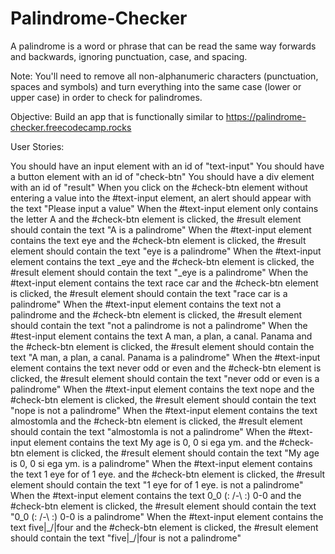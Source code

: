 # Palindrome-Checker
A palindrome is a word or phrase that can be read the same way forwards and backwards, ignoring punctuation, case, and spacing.

Note: You'll need to remove all non-alphanumeric characters (punctuation, spaces and symbols) and turn everything into the same case (lower or upper case) in order to check for palindromes.

Objective: Build an app that is functionally similar to https://palindrome-checker.freecodecamp.rocks

User Stories:

You should have an input element with an id of "text-input"
You should have a button element with an id of "check-btn"
You should have a div element with an id of "result"
When you click on the #check-btn element without entering a value into the #text-input element, an alert should appear with the text "Please input a value"
When the #text-input element only contains the letter A and the #check-btn element is clicked, the #result element should contain the text "A is a palindrome"
When the #text-input element contains the text eye and the #check-btn element is clicked, the #result element should contain the text "eye is a palindrome"
When the #text-input element contains the text _eye and the #check-btn element is clicked, the #result element should contain the text "_eye is a palindrome"
When the #text-input element contains the text race car and the #check-btn element is clicked, the #result element should contain the text "race car is a palindrome"
When the #text-input element contains the text not a palindrome and the #check-btn element is clicked, the #result element should contain the text "not a palindrome is not a palindrome"
When the #test-input element contains the text A man, a plan, a canal. Panama and the #check-btn element is clicked, the #result element should contain the text "A man, a plan, a canal. Panama is a palindrome"
When the #text-input element contains the text never odd or even and the #check-btn element is clicked, the #result element should contain the text "never odd or even is a palindrome"
When the #text-input element contains the text nope and the #check-btn element is clicked, the #result element should contain the text "nope is not a palindrome"
When the #text-input element contains the text almostomla and the #check-btn element is clicked, the #result element should contain the text "almostomla is not a palindrome"
When the #text-input element contains the text My age is 0, 0 si ega ym. and the #check-btn element is clicked, the #result element should contain the text "My age is 0, 0 si ega ym. is a palindrome"
When the #text-input element contains the text 1 eye for of 1 eye. and the #check-btn element is clicked, the #result element should contain the text "1 eye for of 1 eye. is not a palindrome"
When the #text-input element contains the text 0_0 (: /-\ :) 0-0 and the #check-btn element is clicked, the #result element should contain the text "0_0 (: /-\ :) 0-0 is a palindrome"
When the #text-input element contains the text five|\_/|four and the #check-btn element is clicked, the #result element should contain the text "five|\_/|four is not a palindrome"